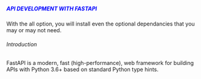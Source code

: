 <h5 style="color:blue;"> API DEVELOPMENT WITH FASTAPI</h5>

With the all option, you will install even the optional dependancies that you may or may not need.

###### Introduction
FastAPI is a modern, fast (high-performance), web framework for building APIs with Python 3.6+ based on standard Python type hints.